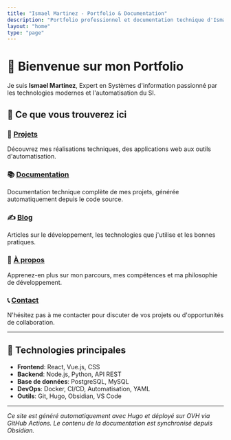 ```yaml
---
title: "Ismael Martinez - Portfolio & Documentation"
description: "Portfolio professionnel et documentation technique d'Ismael Martinez - Développeur Full Stack"
layout: "home"
type: "page"
---
```


# 👋 Bienvenue sur mon Portfolio

Je suis **Ismael Martinez**, Expert en Systèmes d'information passionné par les technologies modernes et l'automatisation du SI.

## 🚀 Ce que vous trouverez ici

### 💼 [Projets](/projects/)
Découvrez mes réalisations techniques, des applications web aux outils d'automatisation.

### 📚 [Documentation](/docs/)
Documentation technique complète de mes projets, générée automatiquement depuis le code source.

### ✍️ [Blog](/blog/)
Articles sur le développement, les technologies que j'utilise et les bonnes pratiques.

### 👤 [À propos](/about/)
Apprenez-en plus sur mon parcours, mes compétences et ma philosophie de développement.

### 📞 [Contact](/contact/)
N'hésitez pas à me contacter pour discuter de vos projets ou d'opportunités de collaboration.

---

## 🔧 Technologies principales

- **Frontend**: React, Vue.js, CSS
- **Backend**: Node.js, Python, API REST
- **Base de données**: PostgreSQL, MySQL
- **DevOps**: Docker, CI/CD, Automatisation, YAML
- **Outils**: Git, Hugo, Obsidian, VS Code

---

*Ce site est généré automatiquement avec Hugo et déployé sur OVH via GitHub Actions. Le contenu de la documentation est synchronisé depuis Obsidian.*